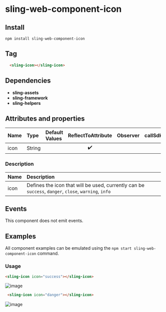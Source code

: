 # sling-web-component-icon

## Install

```
npm install sling-web-component-icon
```

## Tag

```HTML
  <sling-icon></sling-icon>
```

## Dependencies

* **sling-assets**
* **sling-framework**
* **sling-helpers**

## Attributes and properties

|Name|Type|Default Values|ReflectToAttribute|Observer|callSdk|
|:--|:--|:--|:--:|:--|:--:|
|icon|String||:heavy_check_mark:|

### Description

|Name|Description|
|:---|:---|
|icon |Defines the icon that will be used, currently can be `success`, `danger`, `close`, `warning`, `info`|

## Events

This component does not emit events.

## Examples

All component examples can be emulated using the `npm start sling-web-component-icon` command.

### Usage

```HTML
<sling-icon icon="success"></sling-icon>
```

![image](https://user-images.githubusercontent.com/22959060/45774538-9c7b3e80-bc23-11e8-902a-2de508f3510d.png)

```HTML
 <sling-icon icon="danger"></sling-icon>
```

![image](https://user-images.githubusercontent.com/22959060/45774572-b0bf3b80-bc23-11e8-877e-d602fb994def.png)
